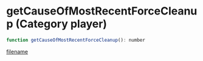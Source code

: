 # getCauseOfMostRecentForceCleanup (Category player)

```js
function getCauseOfMostRecentForceCleanup(): number
```

[filename](getCauseOfMostRecentForceCleanup_m.md ':include')